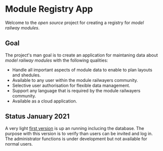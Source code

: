 # Module Registry App
Welcome to the *open source* project for creating a registry for *model railway modules*.

## Goal
The project's man goal is to create an application 
for maintaning data about *model railway modules* with the following qualities:
- Handle all important aspects of module data to enable to plan layouts and shedules.
- Available to any user within the module railwayers community.
- Selective user authorisation for flexible data management.
- Support any language that is required by the module railwayers community.
- Available as a cloud application.

## Status January 2021
A very light [first version](https://moduleregistry.azurewebsites.net/) is up an running inclucing the database.
The purpose with this version is to verify than users can be invited and log in.
The administrator functions is under development but not available for normal users.
